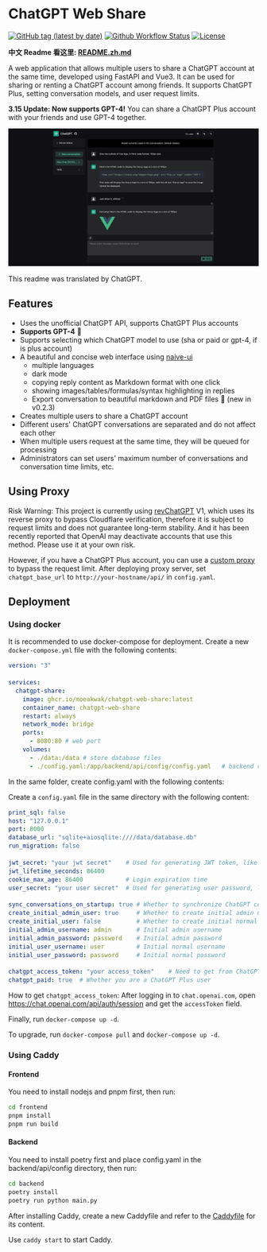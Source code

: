 # ChatGPT Web Share

[![GitHub tag (latest by date)](https://img.shields.io/github/v/tag/moeakwak/chatgpt-web-share?label=container&logo=docker)](https://github.com/moeakwak/chatgpt-web-share/pkgs/container/chatgpt-web-share)
[![Github Workflow Status](https://img.shields.io/github/actions/workflow/status/moeakwak/chatgpt-web-share/docker-image.yml?label=build)](https://github.com/moeakwak/chatgpt-web-share/actions)
[![License](https://img.shields.io/github/license/moeakwak/chatgpt-web-share)](https://github.com/moeakwak/chatgpt-web-share/blob/main/LICENSE)

**中文 Readme 看这里: [README.zh.md](README.zh.md)**

A web application that allows multiple users to share a ChatGPT account at the same time, developed using FastAPI and Vue3. It can be used for sharing or renting a ChatGPT account among friends. It supports ChatGPT Plus, setting conversation models, and user request limits.

**3.15 Update: Now supports GPT-4!** You can share a ChatGPT Plus account with your friends and use GPT-4 together.

![screenshot](screenshot.en.jpeg)

This readme was translated by ChatGPT.

## Features

- Uses the unofficial ChatGPT API, supports ChatGPT Plus accounts
- **Supports GPT-4** 🥳
- Supports selecting which ChatGPT model to use (sha or paid or gpt-4, if is plus account)
- A beautiful and concise web interface using [naive-ui](https://www.naiveui.com/)
  - multiple languages
  - dark mode
  - copying reply content as Markdown format with one click
  - showing images/tables/formulas/syntax highlighting in replies
  - Export conversation to beautiful markdown and PDF files 🤩 (new in v0.2.3)
- Creates multiple users to share a ChatGPT account
- Different users' ChatGPT conversations are separated and do not affect each other
- When multiple users request at the same time, they will be queued for processing
- Administrators can set users' maximum number of conversations and conversation time limits, etc.

## Using Proxy

Risk Warning: This project is currently using [revChatGPT](https://github.com/acheong08/ChatGPT) V1, which uses its reverse proxy to bypass Cloudflare verification, therefore it is subject to request limits and does not guarantee long-term stability. And it has been recently reported that OpenAI may deactivate accounts that use this method. Please use it at your own risk. 

However, if you have a ChatGPT Plus account, you can use a [custom proxy](https://github.com/acheong08/ChatGPT-Proxy-V4) to bypass the request limit. After deploying proxy server, set `chatgpt_base_url` to `http://your-hostname/api/` in `config.yaml`.

## Deployment

### Using docker

It is recommended to use docker-compose for deployment. Create a new `docker-compose.yml` file with the following contents:

```yaml
version: "3"

services:
  chatgpt-share:
    image: ghcr.io/moeakwak/chatgpt-web-share:latest
    container_name: chatgpt-web-share
    restart: always
    network_mode: bridge
    ports:
      - 8080:80 # web port
    volumes:
      - ./data:/data # store database files
      - ./config.yaml:/app/backend/api/config/config.yaml   # backend config file
```

In the same folder, create config.yaml with the following contents:

Create a `config.yaml` file in the same directory with the following content:

```yaml
print_sql: false
host: "127.0.0.1"
port: 8000
database_url: "sqlite+aiosqlite:////data/database.db"
run_migration: false

jwt_secret: "your jwt secret"    # Used for generating JWT token, like a password
jwt_lifetime_seconds: 86400
cookie_max_age: 86400            # Login expiration time
user_secret: "your user secret"  # Used for generating user password, like a password

sync_conversations_on_startup: true # Whether to synchronize ChatGPT conversations on startup, recommended to enable
create_initial_admin_user: true     # Whether to create initial admin user
create_initial_user: false          # Whether to create initial normal user
initial_admin_username: admin       # Initial admin username
initial_admin_password: password    # Initial admin password
initial_user_username: user         # Initial normal username
initial_user_password: password     # Initial normal password

chatgpt_access_token: "your access_token"    # Need to get from ChatGPT
chatgpt_paid: true  # Whether you are a ChatGPT Plus user
```

How to get `chatgpt_access_token`: After logging in to `chat.openai.com`, open https://chat.openai.com/api/auth/session and get the `accessToken` field.

Finally, run `docker-compose up -d`.

To upgrade, run `docker-compose pull` and `docker-compose up -d`.

### Using Caddy

#### Frontend

You need to install nodejs and pnpm first, then run:

```bash
cd frontend
pnpm install
pnpm run build
```

#### Backend

You need to install poetry first and place config.yaml in the backend/api/config directory, then run:

```bash
cd backend
poetry install
poetry run python main.py
```

After installing Caddy, create a new Caddyfile and refer to the [Caddyfile](Caddyfile) for its content.

Use `caddy start` to start Caddy.
